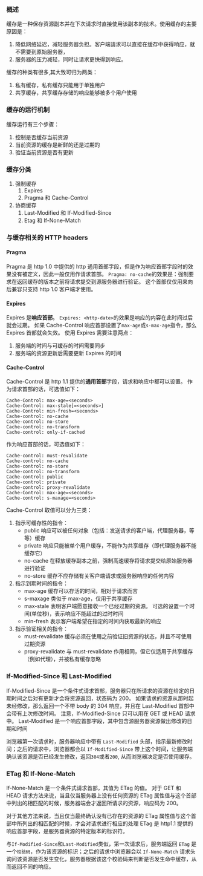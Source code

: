 ### 概述

缓存是一种保存资源副本并在下次请求时直接使用该副本的技术。使用缓存的主要原因是：

1. 降低网络延迟，减轻服务器负担。客户端请求可以直接在缓存中获得响应，就不需要到原始服务器，
2. 服务器的压力减轻，同时让请求更快得到响应。

缓存的种类有很多,其大致可归为两类：

1. 私有缓存，私有缓存只能用于单独用户
2. 共享缓存，共享缓存存储的响应能够被多个用户使用

### 缓存的运行机制

缓存运行有三个步骤：

1. 控制是否缓存当前资源
2. 当前资源的缓存是新鲜的还是过期的
3. 验证当前资源是否有更新

### 缓存分类

1. 强制缓存
   1. Expires
   2. Pragma 和 Cache-Control
2. 协商缓存
   1. Last-Modified 和 If-Modified-Since
   2. Etag 和 If-None-Match

### 与缓存相关的 HTTP headers

#### Pragma

Pragma 是 http 1.0 中提供的 http 通用首部字段，但是作为响应首部字段时的效果没有被定义，因此一般仅用作请求首部。
`Pragma: no-cache`的效果是：强制要求在返回缓存的版本之前将请求提交到源服务器进行验证。
这个首部仅仅用来向后兼容只支持 http 1.0 客户端才使用。

#### Expires

Expires 是**响应首部**。
`Expires: <http-date>`的效果是响应的内容在此时间过后就会过期。
如果 Cache-Control 响应首部设置了`max-age`或`s-max-age`指令，那么 Expires 首部就会失效。
使用 Expires 需要注意两点：

1. 服务端的时间与可缓存的时间需要同步
2. 服务端的资源更新后需要更新 Expires 的时间

#### Cache-Control

Cache-Control 是 http 1.1 提供的**通用首部**字段，请求和响应中都可以设置。
作为请求首部的话，可选值如下：

```
Cache-Control: max-age=<seconds>
Cache-Control: max-stale[=<seconds>]
Cache-Control: min-fresh=<seconds>
Cache-control: no-cache
Cache-control: no-store
Cache-control: no-transform
Cache-control: only-if-cached
```

作为响应首部的话，可选值如下：

```
Cache-control: must-revalidate
Cache-control: no-cache
Cache-control: no-store
Cache-control: no-transform
Cache-control: public
Cache-control: private
Cache-control: proxy-revalidate
Cache-Control: max-age=<seconds>
Cache-control: s-maxage=<seconds>
```

Cache-Control 取值可以分为三类：

1. 指示可缓存性的指令：
   - public
     响应可以被任何对象（包括：发送请求的客户端，代理服务器，等等）缓存
   - private
     响应只能被单个用户缓存，不能作为共享缓存（即代理服务器不能缓存它）
   - no-cache
     在释放缓存副本之前，强制高速缓存将请求提交给原始服务器进行验证
   - no-store
     缓存不应存储有关客户端请求或服务器响应的任何内容
2. 指示到期时间的指令：
   - max-age
     缓存可以存活的时间，相对于请求而言
   - s-maxage
     类似于 max-age，仅用于共享缓存
   - max-stale
     表明客户端愿意接收一个已经过期的资源。 可选的设置一个时间(单位秒)，表示响应不能超过的过时时间
   - min-fresh
     表示客户端希望在指定的时间内获取最新的响应
3. 指示验证相关的指令：
   - must-revalidate
     缓存必须在使用之前验证旧资源的状态，并且不可使用过期资源
   - proxy-revalidate
     与 must-revalidate 作用相同，但它仅适用于共享缓存（例如代理），并被私有缓存忽略

### If-Modified-Since 和 Last-Modified

If-Modified-Since 是一个条件式请求首部，服务器只在所请求的资源在给定的日期时间之后对有更新才会将资源返回，状态码为 200。
如果请求的资源从那时起未经修改，那么返回一个不带 body 的 304 响应，并且在 Last-Modified 首部中会带有上次修改时间。
注意，If-Modified-Since 只可以用在 GET 或 HEAD 请求中。
Last-Modified 是一个响应首部字段，其中包含源服务器资源做出修改的日期和时间

浏览器第一次请求时，服务器响应中带有 `Last-Modified` 头部，指示最新修改时间；之后的请求中，浏览器都会以 `If-Modified-Since` 带上这个时间，让服务端确认该资源是否已经发生修改，返回`304`或者`200`, 从而浏览器决定是否使用缓存。

### ETag 和 If-None-Match

If-None-Match 是一个条件式请求首部，其值为 ETag 的值。
对于 GET 和 HEAD 请求方法来说，当且仅当服务器上没有任何资源的 ETag 属性值与这个首部中列出的相匹配的时候，服务器端会才返回所请求的资源，响应码为 200。

对于其他方法来说，当且仅当最终确认没有已存在的资源的 ETag 属性值与这个首部中所列出的相匹配的时候，才会对请求进行相应的处理
ETag 是 http1.1 提供的响应首部字段，是服务器资源的特定版本的标识符。

与`If-Modified-Since`和`Last-Modified`类似，第一次请求后，服务端返回 `ETag` 是一个`校验码`，作为该资源的标识；之后的请求中浏览器会以 `If-None-Match` 请求头询问该资源是否发生变化，服务器根据该这个校验码来判断是否发生命中缓存，从而返回不同的响应。
